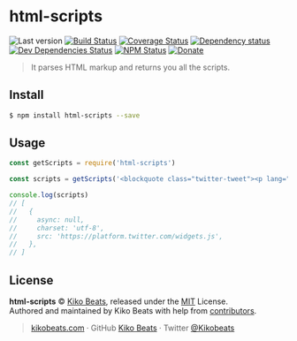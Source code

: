 # html-scripts

![Last version](https://img.shields.io/github/tag/Kikobeats/html-scripts.svg?style=flat-square)
[![Build Status](https://img.shields.io/travis/com/Kikobeats/html-scripts/master.svg?style=flat-square)](https://travis-ci.com/Kikobeats/html-scripts)
[![Coverage Status](https://img.shields.io/coveralls/Kikobeats/html-scripts.svg?style=flat-square)](https://coveralls.io/github/Kikobeats/html-scripts)
[![Dependency status](https://img.shields.io/david/Kikobeats/html-scripts.svg?style=flat-square)](https://david-dm.org/Kikobeats/html-scripts)
[![Dev Dependencies Status](https://img.shields.io/david/dev/Kikobeats/html-scripts.svg?style=flat-square)](https://david-dm.org/Kikobeats/html-scripts#info=devDependencies)
[![NPM Status](https://img.shields.io/npm/dm/html-scripts.svg?style=flat-square)](https://www.npmjs.org/package/html-scripts)
[![Donate](https://img.shields.io/badge/donate-paypal-blue.svg?style=flat-square)](https://paypal.me/Kikobeats)

> It parses HTML markup and returns you all the scripts.

## Install

```bash
$ npm install html-scripts --save
```

## Usage

```js
const getScripts = require('html-scripts')

const scripts = getScripts('<blockquote class="twitter-tweet"><p lang="en" dir="ltr">our new shiny website has landed <a href="https://t.co/KIrhYYcTRx">https://t.co/KIrhYYcTRx</a> <a href="https://t.co/cM0se2UoIg">pic.twitter.com/cM0se2UoIg</a></p>&mdash; microlink.io (@microlinkhq) <a href="https://twitter.com/microlinkhq/status/1032664633960800257?ref_src=twsrc%5Etfw">August 23, 2018</a></blockquote>\n<script async src="https://platform.twitter.com/widgets.js" charset="utf-8"></script>\n')

console.log(scripts)
// [
//   {
//     async: null,
//     charset: 'utf-8',
//     src: 'https://platform.twitter.com/widgets.js',
//   },
// ]
```

## License

**html-scripts** © [Kiko Beats](https://kikobeats.com), released under the [MIT](https://github.com/Kikobeats/html-scripts/blob/master/LICENSE.md) License.<br>
Authored and maintained by Kiko Beats with help from [contributors](https://github.com/Kikobeats/html-scripts/contributors).

> [kikobeats.com](https://kikobeats.com) · GitHub [Kiko Beats](https://github.com/Kikobeats) · Twitter [@Kikobeats](https://twitter.com/Kikobeats)
